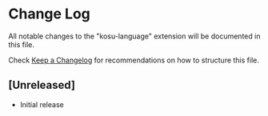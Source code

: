# Change Log

All notable changes to the "kosu-language" extension will be documented in this file.

Check [Keep a Changelog](http://keepachangelog.com/) for recommendations on how to structure this file.

## [Unreleased]

- Initial release